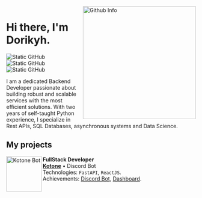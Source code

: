 <img align='right' src="https://github-readme-stats.vercel.app/api/top-langs/?username=dorikyh&layout=pie&theme=tokyonight" alt="Github Info" min-width="300px" max-width="300px" width="300px" align="right">

# Hi there, I'm Dorikyh.

<img src="https://img.shields.io/static/v1?label=Overview&message=dorikyh&color=f8efd4&style=for-the-badge&logo=GitHub" alt="Static GitHub"> <img src="https://img.shields.io/badge/Python-3776AB?style=for-the-badge&logo=python&logoColor=white" alt="Static GitHub"> <img src="https://img.shields.io/badge/Node.js-43853D?style=for-the-badge&logo=node.js&logoColor=white" alt="Static GitHub">

<p>I am a dedicated Backend Developer passionate about building robust and scalable services with the most efficient solutions. With two years of self-taught Python experience, I specialize in Rest APIs, SQL Databases, asynchronous systems and Data Science.</p>

## My projects

[<img align="left" height="94px" width="94px" alt="Kotone Bot" src="https://www.kotone.tech/kotone-256.png"/>](https://www.kotone.tech/)

**FullStack Developer** \
[**Kotone**](https://www.kotone.tech/) • Discord Bot \
Technologies: `FastAPI`, `ReactJS`.\
Achievements: [Discord Bot](https://www.kotone.tech/), [Dashboard](https://kotone.tech/).
<br/>

